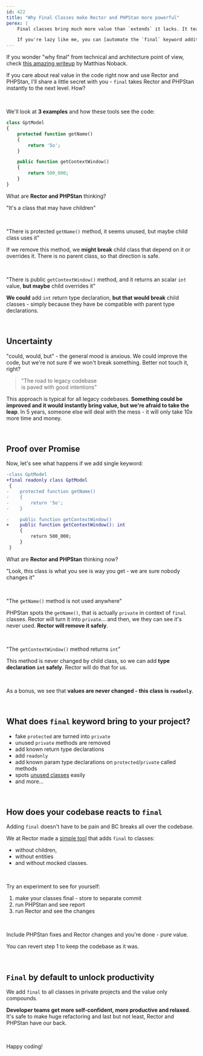 ```yaml
---
id: 422
title: "Why Final Classes make Rector and PHPStan more powerful"
perex: |
    Final classes bring much more value than `extends` it lacks. It teaches composition over inheritance, makes upgrades easier, and [even mocking](/blog/2019/03/28/how-to-mock-final-classes-in-phpunit) is fine.

    If you're lazy like me, you can [automate the `final` keyword addition](/blog/finalize-classes-automated-and-safe) to your code - quickly, safely and check it the CI!
---
```


If you wonder "why final" from technical and architecture point of view, check [this amazing writeup](https://matthiasnoback.nl/2018/09/final-classes-by-default-why/) by Matthias Noback.

If you care about real value in the code right now and use Rector and PHPStan, I'll share a little secret with you - `final` takes Rector and PHPStan instantly to the next level. How?

<br>

We'll look at **3 examples** and how these tools see the code:

```php
class GptModel
{
    protected function getName()
    {
        return '5o';
    }

    public function getContextWindow()
    {
        return 500_000;
    }
}
```


What are **Rector and PHPStan** thinking?

"It's a class that may have children"

<br>

"There is protected `getName()` method, it seems unused, but maybe child class uses it"

If we remove this method, we **might break** child class that depend on it or overrides it. There is no parent class, so that direction is safe.

<br>

"There is public `getContextWindow()` method, and it returns an scalar `int` value, **but maybe** child overrides it"

**We could** add `int` return type declaration, **but that would break** child classes - simply because they have be compatible with parent type declarations.


<br>

## Uncertainty

"could, would, but" - the general mood is anxious. We could improve the code, but we're not sure if we won't break something. Better not touch it, right?

<blockquote class="blockquote mt-5 mb-5 text-center">
"The road to legacy codebase<br>
is paved with good intentions"
</blockquote>

This approach is typical for all legacy codebases. **Something could be improved and it would instantly bring value, but we're afraid to take the leap**. In 5 years, someone else will deal with the mess - it will only take 10x more time and money.

<br>


## Proof over Promise

Now, let's see what happens if we add single keyword:

```diff
-class GptModel
+final readonly class GptModel
 {
-    protected function getName()
-    {
-        return '5o';
-    }

-    public function getContextWindow()
+    public function getContextWindow(): int
     {
         return 500_000;
     }
 }
```

What are **Rector and PHPStan** thinking now?


"Look, this class is what you see is way you get - we are sure nobody changes it"

<br>

"The `getName()` method is not used anywhere"

PHPStan spots the `getName()`, that is actually `private` in context of `final` classes. Rector will turn it into `private`... and then, we they can see it's never used. **Rector will remove it safely**.

<br>

"The `getContextWindow()` method returns `int`"

This method is never changed by child class, so we can add **type declaration `int` safely**. Rector will do that for us.

<br>

As a bonus, we see that **values are never changed - this class is `readonly`**.

<br>

## What does `final` keyword bring to your project?

* fake `protected` are turned into `private`
* unused `private` methods are removed
* add known return type declarations
* add `readonly`
* add known param type declarations on `protected`/`private` called methods
* spots [unused classes](https://github.com/tomasVotruba/class-leak) easily
* and more...

<br>

## How does your codebase reacts to `final`

Adding `final` doesn't have to be pain and BC breaks all over the codebase.

We at Rector made a [simple tool](https://github.com/rectorphp/swiss-knife/#4-finalize-classes-without-children) that adds `final` to classes:

* without children,
* without entities
* and without mocked classes.

<br>

Try an experiment to see for yourself:

1. make your classes final - store to separate commit
2. run PHPStan and see report
3. run Rector and see the changes

<br>

Include PHPStan fixes and Rector changes and you're done - pure value.

You can revert step 1 to keep the codebase as it was.

<br>

## `Final` by default to unlock productivity

We add `final` to all classes in private projects and the value only compounds.

**Developer teams get more self-confident, more productive and relaxed**. It's safe to make huge refactoring and last but not least, Rector and PHPStan have our back.

<br>

Happy coding!

